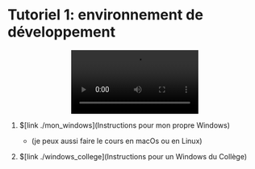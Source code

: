 # Tutoriel 1: environnement de développement

<center>
<video width="50%" src="presentation.mp4" type="video/mp4" controls>
</center>

1. $[link ./mon_windows](Instructions pour mon propre Windows)
    * (je peux aussi faire le cours en macOs ou en Linux)

1. $[link ./windows_college](Instructions pour un Windows du Collège)
